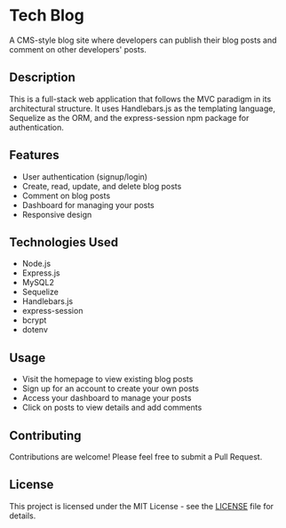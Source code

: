 # Tech Blog

A CMS-style blog site where developers can publish their blog posts and comment on other developers' posts.

## Description

This is a full-stack web application that follows the MVC paradigm in its architectural structure. It uses Handlebars.js as the templating language, Sequelize as the ORM, and the express-session npm package for authentication.

## Features

- User authentication (signup/login)
- Create, read, update, and delete blog posts
- Comment on blog posts
- Dashboard for managing your posts
- Responsive design

## Technologies Used

- Node.js
- Express.js
- MySQL2
- Sequelize
- Handlebars.js
- express-session
- bcrypt
- dotenv

## Usage

- Visit the homepage to view existing blog posts
- Sign up for an account to create your own posts
- Access your dashboard to manage your posts
- Click on posts to view details and add comments

## Contributing

Contributions are welcome! Please feel free to submit a Pull Request.

## License

This project is licensed under the MIT License - see the [LICENSE](LICENSE) file for details.
